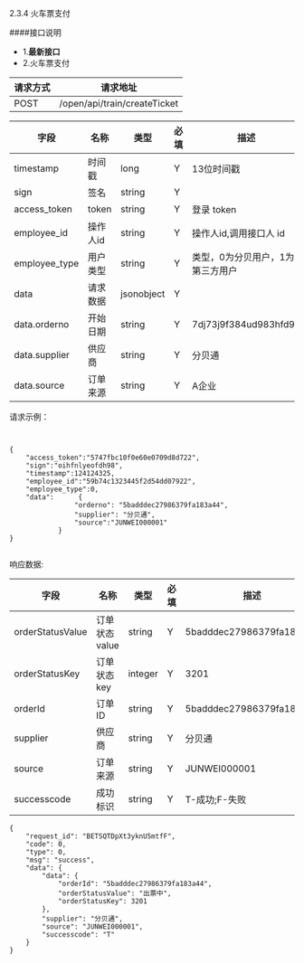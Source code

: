 2.3.4 火车票支付

####接口说明
- 1.**最新接口**
- 2.火车票支付




请求方式|请求地址
----|---
POST|/open/api/train/createTicket


字段|名称|类型|必填|描述
-----|-----|----|----|----
timestamp|时间戳 |long |Y|13位时间戳
sign|签名 |string |Y|
access_token|token | string |Y|登录 token
employee_id| 操作人id|string |Y|操作人id,调用接口人 id
employee_type| 用户类型|string|Y|类型，0为分贝用户，1为第三方用户
data |请求数据| jsonobject |Y|
data.orderno|开始日期|string  |Y|7dj73j9f384ud983hfd98
data.supplier|供应商|string  |Y|分贝通
data.source|订单来源|string  |Y|A企业













请求示例：

```


{
	"access_token":"5747fbc10f0e60e0709d8d722",
	"sign":"oihfnlyeofdh98",
	"timestamp":124124325,
	"employee_id":"59b74c1323445f2d54dd07922",
	"employee_type":0,
	"data":      {
                "orderno": "5badddec27986379fa183a44",
                "supplier": "分贝通",
                "source":"JUNWEI000001"
            }
}


```



响应数据:

字段|名称|类型|必填|描述
-----|-----|----|----|----
orderStatusValue| 订单状态value|string |Y|5badddec27986379fa183a44
orderStatusKey| 订单状态key|integer |Y|3201
orderId|订单ID|string |Y|5badddec27986379fa183a44
supplier| 供应商| string|Y|分贝通
source|订单来源 |string |Y|JUNWEI000001
successcode| 成功标识 |string |Y| T-成功;F-失败



```
{
    "request_id": "BETSQTDpXt3yknU5mtfF",
    "code": 0,
    "type": 0,
    "msg": "success",
    "data": {
        "data": {
            "orderId": "5badddec27986379fa183a44",
            "orderStatusValue": "出票中",
            "orderStatusKey": 3201
        },
        "supplier": "分贝通",
        "source": "JUNWEI000001",
        "successcode": "T"
    }
}


```




